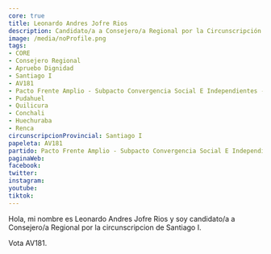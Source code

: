 ```yaml
---
core: true
title: Leonardo Andres Jofre Rios
description: Candidato/a a Consejero/a Regional por la Circunscripción de Santiago I
image: /media/noProfile.png
tags:
- CORE
- Consejero Regional
- Apruebo Dignidad
- Santiago I
- AV181
- Pacto Frente Amplio - Subpacto Convergencia Social E Independientes - Convergencia Social
- Pudahuel
- Quilicura
- Conchali
- Huechuraba
- Renca
circunscripcionProvincial: Santiago I
papeleta: AV181
partido: Pacto Frente Amplio - Subpacto Convergencia Social E Independientes - Convergencia Social
paginaWeb:
facebook:
twitter:
instagram:
youtube:
tiktok:
---
```

Hola, mi nombre es Leonardo Andres Jofre Rios y soy candidato/a a Consejero/a Regional por la circunscripcion de Santiago I.

Vota AV181.